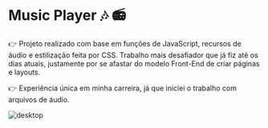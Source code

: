 # Music Player 🎶 📻

👉 Projeto realizado com base em funções de JavaScript, recursos de áudio e estilização feita por CSS. Trabalho mais desafiador que já fiz até os dias atuais, justamente por se afastar do modelo Front-End de criar páginas e layouts.

👉 Experiência única em minha carreira, já que iniciei o trabalho com arquivos de áudio.

![desktop](https://github.com/tausportodev/music-player/assets/131397886/4aabe6ee-d8eb-4aaf-9a27-66b588eb20d3)
